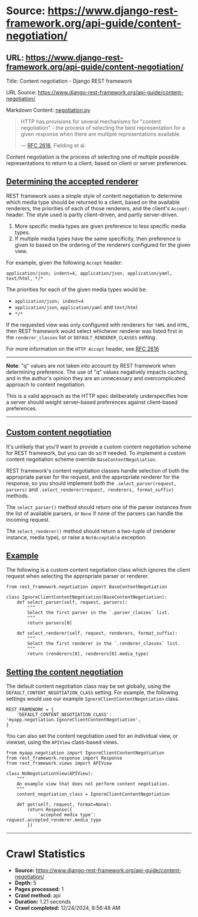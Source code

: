 # Source: https://www.django-rest-framework.org/api-guide/content-negotiation/

## URL: https://www.django-rest-framework.org/api-guide/content-negotiation/

Title: Content negotiation - Django REST framework

URL Source: https://www.django-rest-framework.org/api-guide/content-negotiation/

Markdown Content:
[negotiation.py](https://github.com/encode/django-rest-framework/tree/master/rest_framework/negotiation.py)

> HTTP has provisions for several mechanisms for "content negotiation" - the process of selecting the best representation for a given response when there are multiple representations available.
> 
> — [RFC 2616](https://www.w3.org/Protocols/rfc2616/rfc2616-sec12.html), Fielding et al.

Content negotiation is the process of selecting one of multiple possible representations to return to a client, based on client or server preferences.

[Determining the accepted renderer](https://www.django-rest-framework.org/api-guide/content-negotiation/#determining-the-accepted-renderer)
-------------------------------------------------------------------------------------------------------------------------------------------

REST framework uses a simple style of content negotiation to determine which media type should be returned to a client, based on the available renderers, the priorities of each of those renderers, and the client's `Accept:` header. The style used is partly client-driven, and partly server-driven.

1.  More specific media types are given preference to less specific media types.
2.  If multiple media types have the same specificity, then preference is given to based on the ordering of the renderers configured for the given view.

For example, given the following `Accept` header:

```
application/json; indent=4, application/json, application/yaml, text/html, */*
```

The priorities for each of the given media types would be:

*   `application/json; indent=4`
*   `application/json`, `application/yaml` and `text/html`
*   `*/*`

If the requested view was only configured with renderers for `YAML` and `HTML`, then REST framework would select whichever renderer was listed first in the `renderer_classes` list or `DEFAULT_RENDERER_CLASSES` setting.

For more information on the `HTTP Accept` header, see [RFC 2616](https://www.w3.org/Protocols/rfc2616/rfc2616-sec14.html)

* * *

**Note**: "q" values are not taken into account by REST framework when determining preference. The use of "q" values negatively impacts caching, and in the author's opinion they are an unnecessary and overcomplicated approach to content negotiation.

This is a valid approach as the HTTP spec deliberately underspecifies how a server should weight server-based preferences against client-based preferences.

* * *

[Custom content negotiation](https://www.django-rest-framework.org/api-guide/content-negotiation/#custom-content-negotiation)
-----------------------------------------------------------------------------------------------------------------------------

It's unlikely that you'll want to provide a custom content negotiation scheme for REST framework, but you can do so if needed. To implement a custom content negotiation scheme override `BaseContentNegotiation`.

REST framework's content negotiation classes handle selection of both the appropriate parser for the request, and the appropriate renderer for the response, so you should implement both the `.select_parser(request, parsers)` and `.select_renderer(request, renderers, format_suffix)` methods.

The `select_parser()` method should return one of the parser instances from the list of available parsers, or `None` if none of the parsers can handle the incoming request.

The `select_renderer()` method should return a two-tuple of (renderer instance, media type), or raise a `NotAcceptable` exception.

[Example](https://www.django-rest-framework.org/api-guide/content-negotiation/#example)
---------------------------------------------------------------------------------------

The following is a custom content negotiation class which ignores the client request when selecting the appropriate parser or renderer.

```
from rest_framework.negotiation import BaseContentNegotiation

class IgnoreClientContentNegotiation(BaseContentNegotiation):
    def select_parser(self, request, parsers):
        """
        Select the first parser in the `.parser_classes` list.
        """
        return parsers[0]

    def select_renderer(self, request, renderers, format_suffix):
        """
        Select the first renderer in the `.renderer_classes` list.
        """
        return (renderers[0], renderers[0].media_type)
```

[Setting the content negotiation](https://www.django-rest-framework.org/api-guide/content-negotiation/#setting-the-content-negotiation)
---------------------------------------------------------------------------------------------------------------------------------------

The default content negotiation class may be set globally, using the `DEFAULT_CONTENT_NEGOTIATION_CLASS` setting. For example, the following settings would use our example `IgnoreClientContentNegotiation` class.

```
REST_FRAMEWORK = {
    'DEFAULT_CONTENT_NEGOTIATION_CLASS': 'myapp.negotiation.IgnoreClientContentNegotiation',
}
```

You can also set the content negotiation used for an individual view, or viewset, using the `APIView` class-based views.

```
from myapp.negotiation import IgnoreClientContentNegotiation
from rest_framework.response import Response
from rest_framework.views import APIView

class NoNegotiationView(APIView):
    """
    An example view that does not perform content negotiation.
    """
    content_negotiation_class = IgnoreClientContentNegotiation

    def get(self, request, format=None):
        return Response({
            'accepted media type': request.accepted_renderer.media_type
        })
```

---


# Crawl Statistics

- **Source:** https://www.django-rest-framework.org/api-guide/content-negotiation/
- **Depth:** 5
- **Pages processed:** 1
- **Crawl method:** api
- **Duration:** 1.21 seconds
- **Crawl completed:** 12/24/2024, 8:56:48 AM


